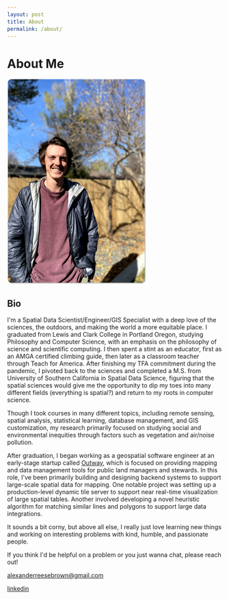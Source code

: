 ```yaml
---
layout: post
title: About
permalink: /about/
---
```


# About Me

![Profile Picture](images/profile_pic.png)

## Bio

I'm a Spatial Data Scientist/Engineer/GIS Specialist with a deep love of the sciences, the outdoors, and making the world a more equitable place. I graduated from Lewis and Clark College in Portland Oregon, studying Philosophy and Computer Science, with an emphasis on the philosophy of science and scientific computing. I then spent a stint as an educator, first as an AMGA certified climbing guide, then later as a classroom teacher through Teach for America. After finishing my TFA commitment during the pandemic, I pivoted back to the sciences and completed a M.S. from University of Southern California in Spatial Data Science, figuring that the spatial sciences would give me the opportunity to dip my toes into many different fields (everything is spatial?) and return to my roots in computer science.

Though I took courses in many different topics, including remote sensing, spatial analysis, statistical learning, database management, and GIS customization, my research primarily focused on studying social and environmental inequities through factors such as vegetation and air/noise pollution.

After graduation, I began working as a geospatial software engineer at an early-stage startup called [Outway](https://www.outway.io/), which is focused on providing mapping and data management tools for public land managers and stewards. In this role, I've been primarily building and designing backend systems to support large-scale spatial data for mapping. One notable project was setting up a production-level dynamic tile server to support near real-time visualization of large spatial tables. Another involved developing a novel heuristic algorithm for matching similar lines and polygons to support large data integrations.

It sounds a bit corny, but above all else, I really just love learning new things and working on interesting problems with kind, humble, and passionate people.

If you think I'd be helpful on a problem or you just wanna chat, please reach out!

[alexanderreesebrown@gmail.com](mailto:alexanderreesebrown@gmail.com)

[linkedin](https://www.linkedin.com/feed/)
